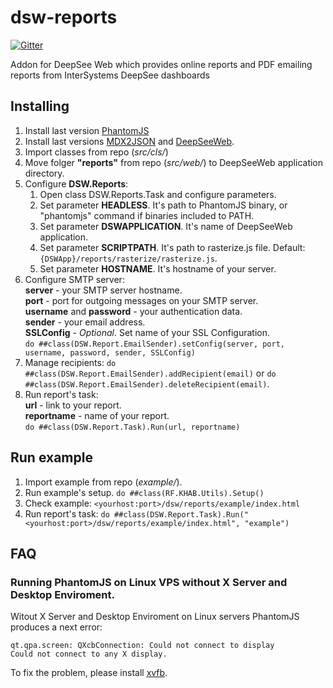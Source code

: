 # dsw-reports

[![Gitter](https://img.shields.io/badge/chat-on%20telegram-blue.svg)](https://t.me/joinchat/FoZ4M0izfqpEvzDf1PKH3Q)

Addon for DeepSee Web which provides online reports and PDF emailing reports from InterSystems DeepSee dashboards

## Installing
1. Install last version [PhantomJS](http://phantomjs.org/download.html) 
2. Install last versions [MDX2JSON](https://github.com/intersystems-ru/Cache-MDX2JSON) and [DeepSeeWeb](https://github.com/intersystems-ru/DeepSeeWeb).
3. Import classes from repo (*src/cls/*)
4. Move folger **"reports"** from repo (*src/web/*) to DeepSeeWeb application directory.
5. Configure **DSW.Reports**:
   1. Open class DSW.Reports.Task and configure parameters.
   2. Set parameter **HEADLESS**. It's path to PhantomJS binary, or "phantomjs" command if binaries included to PATH.
   3. Set parameter **DSWAPPLICATION**. It's name of DeepSeeWeb application.
   4. Set parameter **SCRIPTPATH**. It's path to rasterize.js file. Default: 
   `{DSWApp}/reports/rasterize/rasterize.js`.
   5. Set parameter **HOSTNAME**. It's hostname of your server.
6. Configure SMTP server:  
**server** - your SMTP server hostname.  
**port** - port for outgoing messages on your SMTP server.  
**username** and **password** - your authentication data.  
**sender** - your email address.  
**SSLConfig** - *Optional*. Set name of your SSL Configuration.   
`do ##class(DSW.Report.EmailSender).setConfig(server, port, username, password, sender, SSLConfig)`
7. Manage recipients: `do ##class(DSW.Report.EmailSender).addRecipient(email)` or 
`do ##class(DSW.Report.EmailSender).deleteRecipient(email)`.
8. Run report's task:  
**url** - link to your report.  
**reportname** - name of your report.  
`do ##class(DSW.Report.Task).Run(url, reportname)`


## Run example
1. Import example from repo (*example/*). 
2. Run example's setup. `do ##class(RF.KHAB.Utils).Setup()`
3. Check example: `<yourhost:port>/dsw/reports/example/index.html`
4. Run report's task:
`do ##class(DSW.Report.Task).Run("<yourhost:port>/dsw/reports/example/index.html", "example")`

## FAQ
### Running PhantomJS on Linux VPS without X Server and Desktop Enviroment.
Witout X Server and Desktop Enviroment on Linux servers PhantomJS produces a next error:  
```
qt.qpa.screen: QXcbConnection: Could not connect to display
Could not connect to any X display.
```
To fix the problem, please install [xvfb](https://en.wikipedia.org/wiki/Xvfb).
